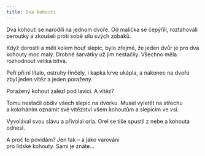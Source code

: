 ```yaml
---
title: Dva kohouti
---
```


Dva kohouti se narodili na jednom dvoře. Od malička se čepýřili, roztahovali peroutky a zkoušeli proti sobě sílu svých zobáků.

Když dorostli a měli kolem houf slepic, bylo zřejmé, že jeden dvůr je pro dva kohouty moc malý. Drobné šarvátky už jim nestačily. Všechno měla rozhodnout veliká bitva.

Peří při ní lítalo, ostruhy řinčely, i kapka krve ukápla, a nakonec na dvoře zbyl jeden vítěz a jeden poražený.

Poražený kohout zalezl pod lavici. A vítěz?

Tomu nestačil obdiv všech slepic na dvorku. Musel vyletět na střechu a kokrháním oznámit své vítězství všem kohoutům a slepicím ve vsi.

Vyvolával svou slávu a přivolal orla. Orel se tiše spustil z nebe a kohouta odnesl.

A proč to povídám? Jen tak – a jako varování  
pro lidské kohouty. Sami je znáte…
